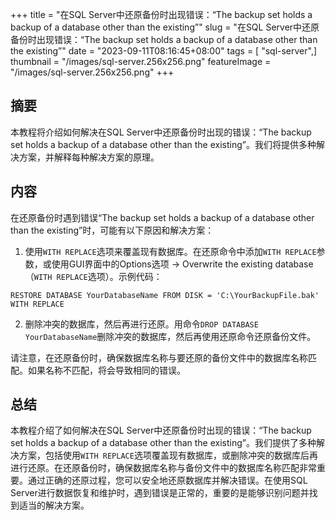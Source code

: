 +++
title = "在SQL Server中还原备份时出现错误：“The backup set holds a backup of a database other than the existing”"
slug = "在SQL Server中还原备份时出现错误：“The backup set holds a backup of a database other than the existing”"
date = "2023-09-11T08:16:45+08:00"
tags = [ "sql-server",]
thumbnail = "/images/sql-server.256x256.png"
featureImage = "/images/sql-server.256x256.png"
+++


## 摘要
本教程将介绍如何解决在SQL Server中还原备份时出现的错误：“The backup set holds a backup of a database other than the existing”。我们将提供多种解决方案，并解释每种解决方案的原理。

## 内容
在还原备份时遇到错误“The backup set holds a backup of a database other than the existing”时，可能有以下原因和解决方案：

1. 使用`WITH REPLACE`选项来覆盖现有数据库。在还原命令中添加`WITH REPLACE`参数，或使用GUI界面中的Options选项 -> Overwrite the existing database（`WITH REPLACE`选项）。示例代码：
```plaintext
RESTORE DATABASE YourDatabaseName FROM DISK = 'C:\YourBackupFile.bak' WITH REPLACE
```

2. 删除冲突的数据库，然后再进行还原。用命令`DROP DATABASE YourDatabaseName`删除冲突的数据库，然后再使用还原命令还原备份文件。

请注意，在还原备份时，确保数据库名称与要还原的备份文件中的数据库名称匹配。如果名称不匹配，将会导致相同的错误。

## 总结
本教程介绍了如何解决在SQL Server中还原备份时出现的错误：“The backup set holds a backup of a database other than the existing”。我们提供了多种解决方案，包括使用`WITH REPLACE`选项覆盖现有数据库，或删除冲突的数据库后再进行还原。在还原备份时，确保数据库名称与备份文件中的数据库名称匹配非常重要。通过正确的还原过程，您可以安全地还原数据库并解决错误。在使用SQL Server进行数据恢复和维护时，遇到错误是正常的，重要的是能够识别问题并找到适当的解决方案。


